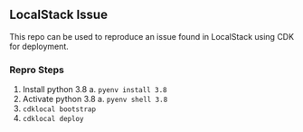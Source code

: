 ## LocalStack Issue

This repo can be used to reproduce an issue found in LocalStack using CDK for deployment.

### Repro Steps

1. Install python 3.8
    a. `pyenv install 3.8`
2. Activate python 3.8
    a. `pyenv shell 3.8`
3. `cdklocal bootstrap`
4. `cdklocal deploy`